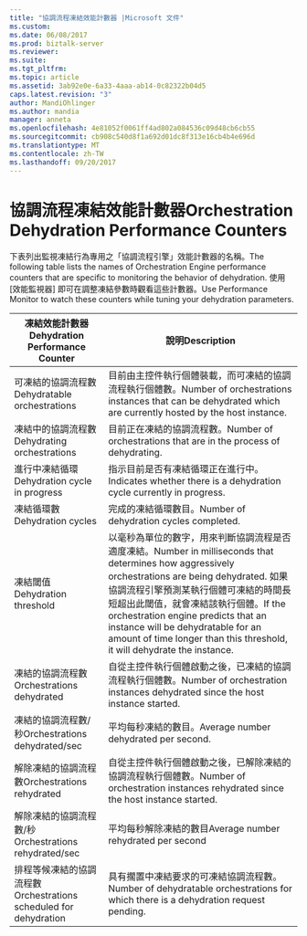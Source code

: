 ```yaml
---
title: "協調流程凍結效能計數器 |Microsoft 文件"
ms.custom: 
ms.date: 06/08/2017
ms.prod: biztalk-server
ms.reviewer: 
ms.suite: 
ms.tgt_pltfrm: 
ms.topic: article
ms.assetid: 3ab92e0e-6a33-4aaa-ab14-0c82322b04d5
caps.latest.revision: "3"
author: MandiOhlinger
ms.author: mandia
manager: anneta
ms.openlocfilehash: 4e81052f0061ff4ad802a084536c09d48cb6cb55
ms.sourcegitcommit: cb908c540d8f1a692d01dc8f313e16cb4b4e696d
ms.translationtype: MT
ms.contentlocale: zh-TW
ms.lasthandoff: 09/20/2017
---
```

# <a name="orchestration-dehydration-performance-counters"></a><span data-ttu-id="adf82-102">協調流程凍結效能計數器</span><span class="sxs-lookup"><span data-stu-id="adf82-102">Orchestration Dehydration Performance Counters</span></span>
<span data-ttu-id="adf82-103">下表列出監視凍結行為專用之「協調流程引擎」效能計數器的名稱。</span><span class="sxs-lookup"><span data-stu-id="adf82-103">The following table lists the names of Orchestration Engine performance counters that are specific to monitoring the behavior of dehydration.</span></span> <span data-ttu-id="adf82-104">使用 [效能監視器] 即可在調整凍結參數時觀看這些計數器。</span><span class="sxs-lookup"><span data-stu-id="adf82-104">Use Performance Monitor to watch these counters while tuning your dehydration parameters.</span></span>  
  
|<span data-ttu-id="adf82-105">凍結效能計數器</span><span class="sxs-lookup"><span data-stu-id="adf82-105">Dehydration Performance Counter</span></span>|<span data-ttu-id="adf82-106">說明</span><span class="sxs-lookup"><span data-stu-id="adf82-106">Description</span></span>|  
|-------------------------------------|-----------------|  
|<span data-ttu-id="adf82-107">可凍結的協調流程數</span><span class="sxs-lookup"><span data-stu-id="adf82-107">Dehydratable orchestrations</span></span>|<span data-ttu-id="adf82-108">目前由主控件執行個體裝載，而可凍結的協調流程執行個體數。</span><span class="sxs-lookup"><span data-stu-id="adf82-108">Number of orchestrations instances that can be dehydrated which are currently hosted by the host instance.</span></span>|  
|<span data-ttu-id="adf82-109">凍結中的協調流程數</span><span class="sxs-lookup"><span data-stu-id="adf82-109">Dehydrating orchestrations</span></span>|<span data-ttu-id="adf82-110">目前正在凍結的協調流程數。</span><span class="sxs-lookup"><span data-stu-id="adf82-110">Number of orchestrations that are in the process of dehydrating.</span></span>|  
|<span data-ttu-id="adf82-111">進行中凍結循環</span><span class="sxs-lookup"><span data-stu-id="adf82-111">Dehydration cycle in progress</span></span>|<span data-ttu-id="adf82-112">指示目前是否有凍結循環正在進行中。</span><span class="sxs-lookup"><span data-stu-id="adf82-112">Indicates whether there is a dehydration cycle currently in progress.</span></span>|  
|<span data-ttu-id="adf82-113">凍結循環數</span><span class="sxs-lookup"><span data-stu-id="adf82-113">Dehydration cycles</span></span>|<span data-ttu-id="adf82-114">完成的凍結循環數目。</span><span class="sxs-lookup"><span data-stu-id="adf82-114">Number of dehydration cycles completed.</span></span>|  
|<span data-ttu-id="adf82-115">凍結閾值</span><span class="sxs-lookup"><span data-stu-id="adf82-115">Dehydration threshold</span></span>|<span data-ttu-id="adf82-116">以毫秒為單位的數字，用來判斷協調流程是否適度凍結。</span><span class="sxs-lookup"><span data-stu-id="adf82-116">Number in milliseconds that determines how aggressively orchestrations are being dehydrated.</span></span> <span data-ttu-id="adf82-117">如果協調流程引擎預測某執行個體可凍結的時間長短超出此閾值，就會凍結該執行個體。</span><span class="sxs-lookup"><span data-stu-id="adf82-117">If the orchestration engine predicts that an instance will be dehydratable for an amount of time longer than this threshold, it will dehydrate the instance.</span></span>|  
|<span data-ttu-id="adf82-118">凍結的協調流程數</span><span class="sxs-lookup"><span data-stu-id="adf82-118">Orchestrations dehydrated</span></span>|<span data-ttu-id="adf82-119">自從主控件執行個體啟動之後，已凍結的協調流程執行個體數。</span><span class="sxs-lookup"><span data-stu-id="adf82-119">Number of orchestration instances dehydrated since the host instance started.</span></span>|  
|<span data-ttu-id="adf82-120">凍結的協調流程數/秒</span><span class="sxs-lookup"><span data-stu-id="adf82-120">Orchestrations dehydrated/sec</span></span>|<span data-ttu-id="adf82-121">平均每秒凍結的數目。</span><span class="sxs-lookup"><span data-stu-id="adf82-121">Average number dehydrated per second.</span></span>|  
|<span data-ttu-id="adf82-122">解除凍結的協調流程數</span><span class="sxs-lookup"><span data-stu-id="adf82-122">Orchestrations rehydrated</span></span>|<span data-ttu-id="adf82-123">自從主控件執行個體啟動之後，已解除凍結的協調流程執行個體數。</span><span class="sxs-lookup"><span data-stu-id="adf82-123">Number of orchestration instances rehydrated since the host instance started.</span></span>|  
|<span data-ttu-id="adf82-124">解除凍結的協調流程數/秒</span><span class="sxs-lookup"><span data-stu-id="adf82-124">Orchestrations rehydrated/sec</span></span>|<span data-ttu-id="adf82-125">平均每秒解除凍結的數目</span><span class="sxs-lookup"><span data-stu-id="adf82-125">Average number rehydrated per second</span></span>|  
|<span data-ttu-id="adf82-126">排程等候凍結的協調流程數</span><span class="sxs-lookup"><span data-stu-id="adf82-126">Orchestrations scheduled for dehydration</span></span>|<span data-ttu-id="adf82-127">具有擱置中凍結要求的可凍結協調流程數。</span><span class="sxs-lookup"><span data-stu-id="adf82-127">Number of dehydratable orchestrations for which there is a dehydration request pending.</span></span>|